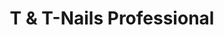 ---
title: "T & T-Nails Professional"
url: /friedrichshafen/t-und-t-nails-professional/
shop: Kosmetik
---